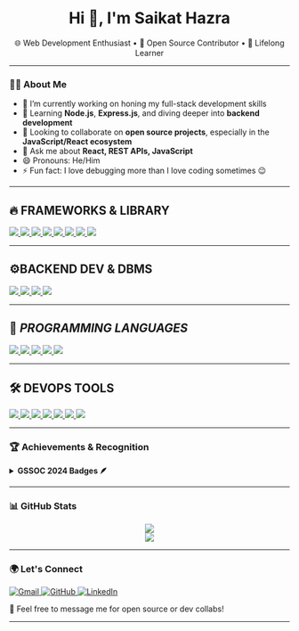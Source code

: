 <h1 align="center">Hi 👋, I'm Saikat Hazra</h1>

<p align="center">
  🌐 Web Development Enthusiast • 📘 Open Source Contributor • 🌱 Lifelong Learner
</p>

---

### 👨‍💻 About Me

- 🔭 I’m currently working on honing my full-stack development skills  
- 🌱 Learning **Node.js**, **Express.js**, and diving deeper into **backend development**  
- 👯 Looking to collaborate on **open source projects**, especially in the **JavaScript/React ecosystem**  
- 💬 Ask me about **React, REST APIs, JavaScript**  
- 😄 Pronouns: He/Him  
- ⚡ Fun fact: I love debugging more than I love coding sometimes 😉

---

## 🔥 FRAMEWORKS & LIBRARY
<a href="#"> 
    <img src="https://img.shields.io/badge/HTML5-E34F26?style=for-the-badge&logo=html5&logoColor=white "HTML"/>
</a>
<a href="#"> 
    <img src="https://img.shields.io/badge/CSS3-1572B6?style=for-the-badge&logo=css3&logoColor=white "CSS"/>
</a>
<a href="#"> 
    <img src="https://img.shields.io/badge/JavaScript-F7DF1E?style=for-the-badge&logo=javascript&logoColor=black "JavaScript"/>
</a>

<a href="#"> 
    <img src="https://img.shields.io/badge/React-20232A?style=for-the-badge&logo=react&logoColor=61DAFB "React"/>
</a>

<a href="#"> 
    <img src="https://img.shields.io/badge/Bootstrap-563D7C?style=for-the-badge&logo=bootstrap&logoColor=white "Bootstrap"/>
</a>

<a href="#"> 
    <img src="https://img.shields.io/badge/Material--UI-%230081CB.svg?style=for-the-badge&logo=mui&logoColor=white "Material UI"/>
</a>

<a href="#"> 
    <img src="https://img.shields.io/badge/Node%20js-339933?style=for-the-badge&logo=nodedotjs&logoColor=white"/>
</a>
<a href="#"> 
    <img src="https://img.shields.io/badge/npm-CB3837?style=for-the-badge&logo=npm&logoColor=white"/>
</a>

---

## ⚙BACKEND DEV & DBMS
<a href="#"> 
    <img src="https://img.shields.io/badge/Express.js-404D59?style=for-the-badge "Express js"/>
</a>
<a href="#"> 
    <img src="https://img.shields.io/badge/Node.js-43853D?style=for-the-badge&logo=node.js&logoColor=white "Nodejs"/>
</a>

<a href="#"> 
    <img src="https://img.shields.io/badge/MySQL-005C84?style=for-the-badge&logo=mysql&logoColor=white"/>
</a>
<a href="#"> 
    <img src="https://img.shields.io/badge/MongoDB-4EA94B?style=for-the-badge&logo=mongodb&logoColor=white"/>
</a>

---

## 🎯 *PROGRAMMING LANGUAGES*
<a href="#"> 
    <img src="https://img.shields.io/badge/C-00599C?style=for-the-badge&logo=c&logoColor=white"/>
</a>
<a href="#"> 
    <img src="https://img.shields.io/badge/C%2B%2B-00599C?style=for-the-badge&logo=c%2B%2B&logoColor=white"/>
</a>
<a href="#"> 
    <img src="https://img.shields.io/badge/JavaScript-323330?style=for-the-badge&logo=javascript&logoColor=F7DF1E"/>
</a>

<a href="#"> 
    <img src="https://img.shields.io/badge/SQL-336791?style=for-the-badge&logo=mysql&logoColor=white"/>
</a>
<a href="#"> 
    <img src="https://img.shields.io/badge/Python-FFD43B?style=for-the-badge&logo=python&logoColor=blue"/>
</a>

---
## 🛠 DEVOPS TOOLS
<a href="#"> 
    <img src="https://img.shields.io/badge/VS%20Code-007ACC?style=for-the-badge&logo=visualstudiocode&logoColor=white"/>
</a>
<a href="#"> 
    <img src="https://img.shields.io/badge/GitHub-100000?style=for-the-badge&logo=github&logoColor=white"/>
</a>
<a href="#"> 
    <img src="https://img.shields.io/badge/git-%23F05033.svg?style=for-the-badge&logo=git&logoColor=white "Git""/>
</a>
<a href="#"> 
    <img src="https://img.shields.io/badge/NPM-%23000000.svg?style=for-the-badge&logo=npm&logoColor=white "Npm""/>
</a>
<a href="#"> 
    <img src="https://img.shields.io/badge/Postman-FF6C37?style=for-the-badge&logo=postman&logoColor=white"/>
</a>
<a href="#"> 
    <img src="https://img.shields.io/badge/Figma-F24E1E?style=for-the-badge&logo=figma&logoColor=white"/>
</a>
<a href="#"> 
    <img src="https://img.shields.io/badge/Render-46E3B7?style=for-the-badge&logo=render&logoColor=black"/>
</a>

---

### 🏆 Achievements & Recognition

<details>	
 <summary><b>GSSOC 2024 Badges 🪶</b></summary><br>
 <div align='center'>
   <a href="https://gssoc.girlscript.tech/leaderboard">
     <img src="https://raw.githubusercontent.com/GSSoC24/Postman-Challenge/main/docs/assets/Postman%20White.png" width="100px" height="100px" />
   </a>
 </div>
</details>

---

### 📊 GitHub Stats

<p align="center">
  <img src="https://github-readme-stats.vercel.app/api?username=saikat7890&show_icons=true&theme=github_dark&hide_title=true&hide_border=true" />
  <br/>
  <img src="https://github-readme-streak-stats.herokuapp.com?user=saikat7890&theme=github-dark&hide_border=true"/>
</p>

---

### 🌍 Let's Connect

<a href="saikathazra9732@gmail.com"> 
    <img src="https://img.shields.io/badge/Gmail-D14836?style=for-the-badge&logo=gmail&logoColor=white" title="Gmail"  alt="Gmail"/>
</a>
<a href="https://github.com/saikat7890"> 
    <img src="https://img.shields.io/badge/GitHub-100000?style=for-the-badge&logo=github&logoColor=white" title="GitHub"  alt="GitHub"/>
</a>
<a  href="https://www.linkedin.com/in/saikat-hazra-19685b248/">
    <img src="https://img.shields.io/badge/LinkedIn-0077B5?style=for-the-badge&logo=linkedin&logoColor=white" title="LinkedIn"  alt="LinkedIn"/>
</a>

💬 Feel free to message me for open source or dev collabs!

---

<!---
saikat7890/saikat7890 is a ✨ special ✨ repository because its `README.md` (this file) appears on your GitHub profile.
You can click the Preview link to take a look at your changes.
--->

